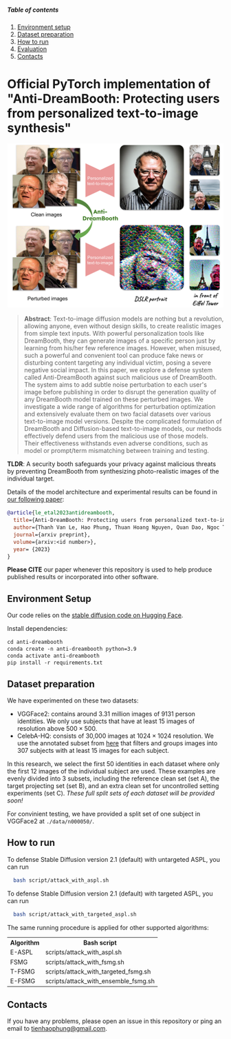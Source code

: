 ##### Table of contents
1. [Environment setup](#Environment-setup)
2. [Dataset preparation](#Dataset-preparation)
3. [How to run](#How-to-run)
4. [Evaluation](#Evaluation)
5. [Contacts](#Contacts)

# Official PyTorch implementation of "Anti-DreamBooth: Protecting users from personalized text-to-image synthesis"
<div align="center">
    <img width="1000" alt="teaser" src="assets/Teaser.png"/>
</div>

> **Abstract**: Text-to-image diffusion models are nothing but a revolution, allowing anyone, even without design skills, to create realistic images from simple text inputs. With powerful personalization tools like DreamBooth, they can generate images of a specific person just by learning from his/her few reference images. However, when misused, such a powerful and convenient tool can produce fake news or disturbing content targeting any individual victim, posing a severe negative social impact. In this paper, we explore a defense system called Anti-DreamBooth against such malicious use of DreamBooth. The system aims to add subtle noise perturbation to each user's image before publishing in order to disrupt the generation quality of any DreamBooth model trained on these perturbed images. We investigate a wide range of algorithms for perturbation optimization and extensively evaluate them on two facial datasets over various text-to-image model versions. Despite the complicated formulation of DreamBooth and Diffusion-based text-to-image models, our methods effectively defend users from the malicious use of those models. Their effectiveness withstands even adverse conditions, such as model or prompt/term mismatching between training and testing.

**TLDR**: A security booth safeguards your privacy against malicious threats by preventing DreamBooth from synthesizing photo-realistic images of the individual target.

Details of the model architecture and experimental results can be found in [our following paper]():
```bibtex
@article{le_etal2023antidreambooth,
  title={Anti-DreamBooth: Protecting users from personalized text-to-image synthesis},
  author={Thanh Van Le, Hao Phung, Thuan Hoang Nguyen, Quan Dao, Ngoc Tran and Anh Tran},
  journal={arxiv preprint},
  volume={arxiv:<id number>},
  year= {2023}
}
```
 **Please CITE** our paper whenever this repository is used to help produce published results or incorporated into other software.


## Environment Setup

Our code relies on the [stable diffusion code on Hugging Face](https://github.com/huggingface/diffusers).

Install dependencies:
```shell
cd anti-dreambooth
conda create -n anti-dreambooth python=3.9  
conda activate anti-dreambooth  
pip install -r requirements.txt  
```

## Dataset preparation
We have experimented on these two datasets:
- VGGFace2: contains around 3.31 million images of 9131 person identities. We only use subjects that have at least 15 images of resolution above $500 \times 500$.
- CelebA-HQ: consists of 30,000 images at $1024 × 1024$ resolution. We
use the annotated subset from [here](https://github.com/ndb796/CelebA-HQ-Face-Identity-and-Attributes-Recognition-PyTorch) that filters and groups images into 307 subjects with at least 15 images for each subject.

In this research, we select the first 50 identities in each dataset where only the first 12 images of the individual subject are used. These examples are evenly divided into 3 subsets, including the reference clean set (set A), the target projecting set (set B), and an extra clean set for uncontrolled setting experiments (set C). *These full split sets of each dataset will be provided soon!*

For convinient testing, we have provided a split set of one subject in VGGFace2 at `./data/n000050/`.

## How to run
To defense Stable Diffusion version 2.1 (default) with untargeted ASPL, you can run
```bash
  bash script/attack_with_aspl.sh
```

To defense Stable Diffusion version 2.1 (default) with targeted ASPL, you can run
```bash
  bash script/attack_with_targeted_aspl.sh
```

The same running procedure is applied for other supported algorithms:
<table style="width:100%">
  <tr>
    <th>Algorithm</th>
    <th>Bash script</th>
  </tr>
  <tr>
    <td>E-ASPL</td>
    <td>scripts/attack_with_aspl.sh</td>
  </tr>
  <tr>
    <td>FSMG</td>
    <td>scripts/attack_with_fsmg.sh</td>
  </tr>
  <tr>
    <td>T-FSMG</td>
    <td>scripts/attack_with_targeted_fsmg.sh</td>
  </tr>
  <tr>
    <td>E-FSMG</td>
    <td>scripts/attack_with_ensemble_fsmg.sh</td>
  </tr>
</table>

## Contacts
If you have any problems, please open an issue in this repository or ping an email to [tienhaophung@gmail.com](mailto:tienhaophung@gmail.com).
